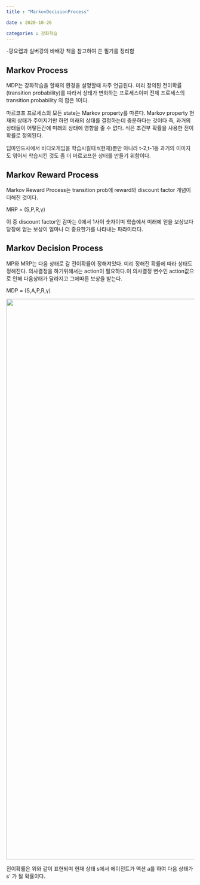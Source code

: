 ```yaml
---
title : "MarkovDecisionProcess"

date : 2020-10-26

categories : 강화학습
---
```


-팡요랩과 실버강의 바배강 책을 참고하여 쓴 필기를 정리함

## Markov Process

MDP는 강화학습을 할때의 환경을 설명할때 자주 언급된다.
미리 정의된 전이확률(transition probability)를 따라서 상태가 변화하는 프로세스이며 전체 프로세스의 transition probability 의 합은 1이다.

마르코프 프로세스의 모든 state는 Markov property를 따른다.
Markov property 현재의 상태가 주어지기만 하면 미래의 상태를 결정하는데 충분하다는 것이다
즉, 과거의 상태들이 어떻든간에 미래의 상태에 영향을 줄 수 없다.
식은 조건부 확률을 사용한 전이확률로 정의된다.

딥마인드사에서 비디오게임을 학습시킬때 t(현재)뿐만 아니라 t-2,t-1등 과거의 이미지도 엮어서 학습시킨 것도 좀 더 마르코프한 상태를 만들기 위함이다.

## Markov Reward Process

Markov Reward Process는 transition prob에 reward와 discount factor 개념이 더해진 것이다.

MRP = (S,P,R,γ)

이 중 discount factor인 감마는 0에서 1사이 숫자이며 학습에서 미래에 얻을 보상보다 당장에 얻는 보상이 얼마나 더 중요한가를 나타내는 파라미터다.

## Markov Decision Process

MP와 MRP는 다음 상태로 갈 전이확률이 정해져있다. 미리 정해진 확률에 따라 상태도 정해진다.
의사결정을 하기위해서는 action이 필요하다.이 의사결정 변수인 action값으로 인해 다음상태가 달라지고 그에따른 보상을 받는다.

MDP = (S,A,P,R,γ)

<img src="/home/ubuntu/Desktop/git_test/surabanke.github.io/assets/images/change_transition.png" width = "1500">

전이확률은 위와 같이 표현되며 현재 상태 s에서 에이전트가 액션 a를 하여 다음 상태가 s' 가 될 확률이다.
